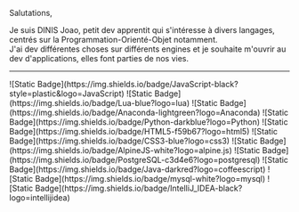 Salutations,

Je suis DINIS Joao, petit dev apprentit qui s'intéresse à divers langages, centrés sur la Programmation-Orienté-Objet notamment.<br>
J'ai dev différentes choses sur différents engines et je souhaite m'ouvrir au dev d'applications, elles font parties de nos vies.<br>
<hr>
![Static Badge](https://img.shields.io/badge/JavaScript-black?style=plastic&logo=JavaScript)
![Static Badge](https://img.shields.io/badge/Lua-blue?logo=lua)
![Static Badge](https://img.shields.io/badge/Anaconda-lightgreen?logo=Anaconda)
![Static Badge](https://img.shields.io/badge/Python-darkblue?logo=Python)
![Static Badge](https://img.shields.io/badge/HTML5-f59b67?logo=html5)
![Static Badge](https://img.shields.io/badge/CSS3-blue?logo=css3)
![Static Badge](https://img.shields.io/badge/AlpineJS-white?logo=alpine.js)
![Static Badge](https://img.shields.io/badge/PostgreSQL-c3d4e6?logo=postgresql)
![Static Badge](https://img.shields.io/badge/Java-darkred?logo=coffeescript)
![Static Badge](https://img.shields.io/badge/mysql-white?logo=mysql)
![Static Badge](https://img.shields.io/badge/IntelliJ_IDEA-black?logo=intellijidea)
